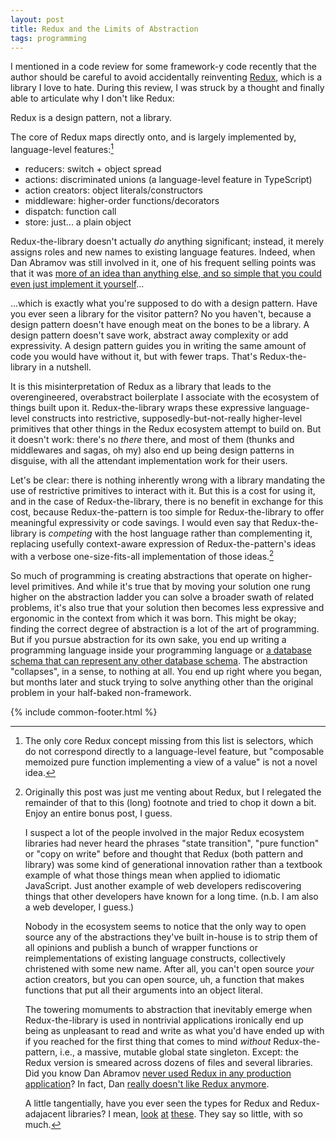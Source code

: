```yaml
---
layout: post
title: Redux and the Limits of Abstraction
tags: programming
---
```


I mentioned in a code review for some framework-y code recently that the author should be careful to avoid accidentally reinventing [Redux](https://redux.js.org), which is a library I love to hate. During this review, I was struck by a thought and finally able to articulate why I don't like Redux:

Redux is a design pattern, not a library.

The core of Redux maps directly onto, and is largely implemented by, language-level features:[^1]

- reducers: switch + object spread
- actions: discriminated unions (a language-level feature in TypeScript)
- action creators: object literals/constructors
- middleware: higher-order functions/decorators
- dispatch: function call
- store: just... a plain object

Redux-the-library doesn't actually _do_ anything significant; instead, it merely assigns roles and new names to existing language features. Indeed, when Dan Abramov was still involved in it, one of his frequent selling points was that it was [more of an idea than anything else, and so simple that you could even just implement it yourself](https://medium.com/@dan_abramov/you-might-not-need-redux-be46360cf367)...

...which is exactly what you're supposed to do with a design pattern. Have you ever seen a library for the visitor pattern? No you haven't, because a design pattern doesn't have enough meat on the bones to be a library. A design pattern doesn't save work, abstract away complexity or add expressivity. A design pattern guides you in writing the same amount of code you would have without it, but with fewer traps. That's Redux-the-library in a nutshell.

It is this misinterpretation of Redux as a library that leads to the overengineered, overabstract boilerplate I associate with the ecosystem of things built upon it. Redux-the-library wraps these expressive language-level constructs into restrictive, supposedly-but-not-really higher-level primitives that other things in the Redux ecosystem attempt to build on. But it doesn't work: there's no _there_ there, and most of them (thunks and middlewares and sagas, oh my) also end up being design patterns in disguise, with all the attendant implementation work for their users.

Let's be clear: there is nothing inherently wrong with a library mandating the use of restrictive primitives to interact with it. But this is a cost for using it, and in the case of Redux-the-library, there is no benefit in exchange for this cost, because Redux-the-pattern is too simple for Redux-the-library to offer meaningful expressivity or code savings. I would even say that Redux-the-library is _competing_ with the host language rather than complementing it, replacing usefully context-aware expression of Redux-the-pattern's ideas with a verbose one-size-fits-all implementation of those ideas.[^2]

So much of programming is creating abstractions that operate on higher-level primitives. And while it's true that by moving your solution one rung higher on the abstraction ladder you can solve a broader swath of related problems, it's also true that your solution then becomes less expressive and ergonomic in the context from which it was born. This might be okay; finding the correct degree of abstraction is a lot of the art of programming. But if you pursue abstraction for its own sake, you end up writing a programming language inside your programming language or [a database schema that can represent any other database schema](https://www.red-gate.com/simple-talk/opinion/opinion-pieces/bad-carma/). The abstraction "collapses", in a sense, to nothing at all. You end up right where you began, but months later and stuck trying to solve anything other than the original problem in your half-baked non-framework.

[^1]: The only core Redux concept missing from this list is selectors, which do not correspond directly to a language-level feature, but "composable memoized pure function implementing a view of a value" is not a novel idea.

[^2]: Originally this post was just me venting about Redux, but I relegated the remainder of that to this (long) footnote and tried to chop it down a bit. Enjoy an entire bonus post, I guess.

    I suspect a lot of the people involved in the major Redux ecosystem libraries had never heard the phrases "state transition", "pure function" or "copy on write" before and thought that Redux (both pattern and library) was some kind of generational innovation rather than a textbook example of what those things mean when applied to idiomatic JavaScript. Just another example of web developers rediscovering things that other developers have known for a long time. (n.b. I am also a web developer, I guess.)

    Nobody in the ecosystem seems to notice that the only way to open source any of the abstractions they've built in-house is to strip them of all opinions and publish a bunch of wrapper functions or reimplementations of existing language constructs, collectively christened with some new name. After all, you can't open source _your_ action creators, but you can open source, uh, a function that makes functions that put all their arguments into an object literal.

    The towering momuments to abstraction that inevitably emerge when Redux-the-library is used in nontrivial applications ironically end up being as unpleasant to read and write as what you'd have ended up with if you reached for the first thing that comes to mind _without_ Redux-the-pattern, i.e., a massive, mutable global state singleton. Except: the Redux version is smeared across dozens of files and several libraries. Did you know Dan Abramov [never used Redux in any production application](https://www.reddit.com/r/reactjs/comments/dsfio6/comment/f6pmgmj/)? In fact, Dan [really doesn't like Redux anymore](https://www.reddit.com/r/reactjs/comments/dsfio6/comment/f6p4krr/).

    A little tangentially, have you ever seen the types for Redux and Redux-adajacent libraries? I mean, [look](https://github.com/reduxjs/redux-toolkit/blob/0246f788ef964a6afb5071f5b9a651d48630f3e0/packages/toolkit/src/configureStore.ts#L118-L126) [at](https://github.com/reduxjs/react-redux/blob/a128c5ebb30bda6e60d597dc37ab97992f8e0d8d/src/types.ts#L110-L124) [these](https://github.com/reduxjs/reselect/blob/1223a1b0997a6b248ccbac3ba4e2a544a7a676d8/src/createSelectorCreator.ts#L80-L104). They say so little, with so much.

{% include common-footer.html %}
